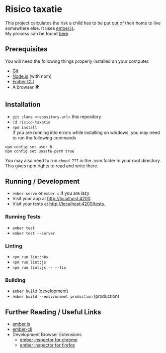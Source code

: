# Risico taxatie

This project calculates the risk a child has to be put out of their home to live somewhere else. It uses [ember.js](https://www.emberjs.com/).  
My process can be found [here](process.md)

## Prerequisites

You will need the following things properly installed on your computer.

* [Git](https://git-scm.com/)
* [Node.js](https://nodejs.org/) (with npm)
* [Ember CLI](https://ember-cli.com/) 
* A browser 🌍

## Installation

* `git clone <repository-url>` this repository
* `cd risico-taxatie`
* `npm install`  
If you are running into errors while installing on windows, you may need to run the following commands
```
npm config set user 0
npm config set unsafe-perm true
```
You may also need to run `chmod 777` in the .nvm folder in your root directory. This gives npm rights to read and write there.

## Running / Development

* `ember serve` or `ember s` if you are lazy
* Visit your app at [http://localhost:4200](http://localhost:4200).
* Visit your tests at [http://localhost:4200/tests](http://localhost:4200/tests).

### Running Tests

* `ember test`
* `ember test --server`

### Linting

* `npm run lint:hbs`
* `npm run lint:js`
* `npm run lint:js -- --fix`

### Building

* `ember build` (development)
* `ember build --environment production` (production)


## Further Reading / Useful Links

* [ember.js](https://emberjs.com/)
* [ember-cli](https://ember-cli.com/)
* Development Browser Extensions
  * [ember inspector for chrome](https://chrome.google.com/webstore/detail/ember-inspector/bmdblncegkenkacieihfhpjfppoconhi)
  * [ember inspector for firefox](https://addons.mozilla.org/en-US/firefox/addon/ember-inspector/)
